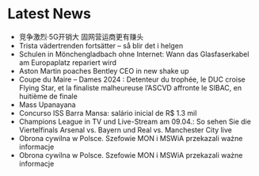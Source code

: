 # Latest News
-  竞争激烈·5G开销大 固网营运商更有赚头
-  Trista vädertrenden fortsätter – så blir det i helgen
-  Schulen in Mönchengladbach ohne Internet: Wann das Glasfaserkabel am Europaplatz repariert wird
-  Aston Martin poaches Bentley CEO in new shake up
-  Coupe du Maire – Dames 2024 : Detenteur du trophée, le DUC croise Flying Star, et la finaliste malheureuse l’ASCVD affronte le SIBAC, en huitième de finale
-  Mass Upanayana
-  Concurso ISS Barra Mansa: salário inicial de R$ 1.3 mil
-  Champions League in TV und Live-Stream am 09.04.: So sehen Sie die Viertelfinals Arsenal vs. Bayern und Real vs. Manchester City live
-  Obrona cywilna w Polsce. Szefowie MON i MSWiA przekazali ważne informacje
-  Obrona cywilna w Polsce. Szefowie MON i MSWiA przekazali ważne informacje
